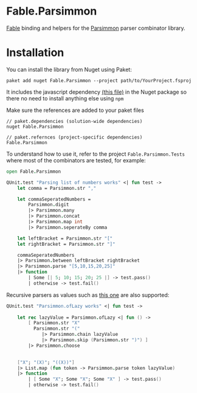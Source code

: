 # Fable.Parsimmon
[Fable](http://fable.io/) binding and helpers for the [Parsimmon](https://github.com/jneen/parsimmon) parser combinator library.

# Installation
You can install the library from Nuget using Paket:
```
paket add nuget Fable.Parsimmon --project path/to/YourProject.fsproj 
```
It includes the javascript dependency [(this file)](https://github.com/Zaid-Ajaj/Fable.Parsimmon/blob/master/Fable.Parsimmon/Parsimmon.js) in the Nuget package so there no need to install anything else using `npm`

Make sure the references are added to your paket files
```
// paket.dependencies (solution-wide dependencies)
nuget Fable.Parsimmon

// paket.refernces (project-specific dependencies)
Fable.Parsimmon
```


To understand how to use it, refer to the project `Fable.Parsimmon.Tests` where most of the combinators are tested, for example:
```fs
open Fable.Parsimmon 

QUnit.test "Parsing list of numbers works" <| fun test ->
    let comma = Parsimmon.str ","

    let commaSeperatedNumbers = 
        Parsimmon.digit
        |> Parsimmon.many
        |> Parsimmon.concat
        |> Parsimmon.map int
        |> Parsimmon.seperateBy comma

    let leftBracket = Parsimmon.str "["
    let rightBracket = Parsimmon.str "]"

    commaSeperatedNumbers
    |> Parsimmon.between leftBracket rightBracket
    |> Parsimmon.parse "[5,10,15,20,25]"
    |> function
        | Some [| 5; 10; 15; 20; 25 |] -> test.pass()
        | otherwise -> test.fail()
``` 
Recursive parsers as values such as [this one](https://github.com/jneen/parsimmon/blob/master/API.md#parsimmonlazyfn) are also supported:
```fs
QUnit.test "Parsimmon.ofLazy works" <| fun test -> 
    
    let rec lazyValue = Parsimmon.ofLazy <| fun () -> 
        [ Parsimmon.str "X" 
          Parsimmon.str "("
             |> Parsimmon.chain lazyValue
             |> Parsimmon.skip (Parsimmon.str ")") ]
        |> Parsimmon.choose
    

    ["X"; "(X)"; "((X))"] 
    |> List.map (fun token -> Parsimmon.parse token lazyValue)
    |> function 
        | [ Some "X"; Some "X"; Some "X" ] -> test.pass()
        | otherwise -> test.fail()
```